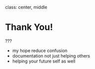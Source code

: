 class: center, middle

# Thank You!

???

- my hope reduce confusion
- documentation not just helping others
- helping your future self as well
